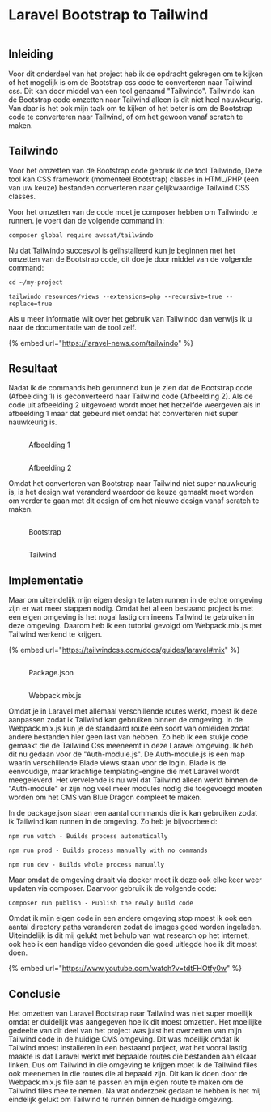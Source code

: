 # Laravel Bootstrap to Tailwind

<figure><img src="../../.gitbook/assets/vaklaravelbootstrapconvert.png" alt=""><figcaption></figcaption></figure>

## Inleiding

Voor dit onderdeel van het project heb ik de opdracht gekregen om te kijken of het mogelijk is om de Bootstrap css code te converteren naar Tailwind css. Dit kan door middel van een tool genaamd "Tailwindo". Tailwindo kan de Bootstrap code omzetten naar Tailwind alleen is dit niet heel nauwkeurig. Van daar is het ook mijn taak om te kijken of het beter is om de Bootstrap code te converteren naar Tailwind, of om het gewoon vanaf scratch te maken.

## Tailwindo

Voor het omzetten van de Bootstrap code gebruik ik de tool Tailwindo, Deze tool kan CSS framework (momenteel Bootstrap) classes in HTML/PHP (een van uw keuze) bestanden converteren naar gelijkwaardige Tailwind CSS classes.

Voor het omzetten van de code moet je composer hebben om Tailwindo te runnen. je voert dan de volgende command in:&#x20;

```
composer global require awssat/tailwindo
```

Nu dat Tailwindo succesvol is geïnstalleerd kun je beginnen met het omzetten van de Bootstrap code, dit doe je door middel van de volgende command:

```
cd ~/my-project

tailwindo resources/views --extensions=php --recursive=true --replace=true
```

Als u meer informatie wilt over het gebruik van Tailwindo dan verwijs ik u naar de documentatie van de tool zelf.

{% embed url="https://laravel-news.com/tailwindo" %}

## Resultaat

Nadat ik de commands heb gerunnend kun je zien dat de Bootstrap code (Afbeelding 1) is geconverteerd naar Tailwind code (Afbeelding 2). Als de code uit afbeelding 2 uitgevoerd wordt moet het hetzelfde weergeven als in afbeelding 1 maar dat gebeurd niet omdat het converteren niet super nauwkeurig is.

<div>

<figure><img src="../../.gitbook/assets/snapshotbootstrap.png" alt=""><figcaption><p>Afbeelding 1</p></figcaption></figure>

 

<figure><img src="../../.gitbook/assets/snapshottailwind.png" alt=""><figcaption><p>Afbeelding 2</p></figcaption></figure>

</div>

Omdat het converteren van Bootstrap naar Tailwind niet super nauwkeurig is, is het design wat veranderd waardoor de keuze gemaakt moet worden om verder te gaan met dit design of om het nieuwe design vanaf scratch te maken.

<div>

<figure><img src="../../.gitbook/assets/loginschermbootstrap.png" alt=""><figcaption><p>Bootstrap</p></figcaption></figure>

 

<figure><img src="../../.gitbook/assets/loginschermtailwind.png" alt=""><figcaption><p>Tailwind</p></figcaption></figure>

</div>

## Implementatie

Maar om uiteindelijk mijn eigen design te laten runnen in de echte omgeving zijn er wat meer stappen nodig. Omdat het al een bestaand project is met een eigen omgeving is het nogal lastig om ineens Tailwind te gebruiken in deze omgeving. Daarom heb ik een tutorial gevolgd om Webpack.mix.js met Tailwind werkend te krijgen.

{% embed url="https://tailwindcss.com/docs/guides/laravel#mix" %}

<div>

<figure><img src="../../.gitbook/assets/package.json.png" alt=""><figcaption><p>Package.json</p></figcaption></figure>

 

<figure><img src="../../.gitbook/assets/webpackmixss.png" alt=""><figcaption><p>Webpack.mix.js</p></figcaption></figure>

</div>

Omdat je in Laravel met allemaal verschillende routes werkt, moest ik deze aanpassen zodat ik Tailwind kan gebruiken binnen de omgeving. In de Webpack.mix.js kun je de standaard route een soort van omleiden zodat andere bestanden hier geen last van hebben. Zo heb ik een stukje code gemaakt die de Tailwind Css meeneemt in deze Laravel omgeving. Ik heb dit nu gedaan voor de "Auth-module.js". De Auth-module.js is een map waarin verschillende Blade views staan voor de login. Blade is de eenvoudige, maar krachtige templating-engine die met Laravel wordt meegeleverd. Het vervelende is nu wel dat Tailwind alleen werkt binnen de  "Auth-module" er zijn nog veel meer modules nodig die toegevoegd moeten worden om het CMS van Blue Dragon compleet te maken.

In de package.json staan een aantal commands die ik kan gebruiken zodat ik Tailwind kan runnen in de omgeving. Zo heb je bijvoorbeeld:&#x20;

```
npm run watch - Builds process automatically

npm run prod - Builds process manually with no commands

npm run dev - Builds whole process manually
```

Maar omdat de omgeving draait via docker moet ik deze ook elke keer weer updaten via composer. Daarvoor gebruik ik de volgende code:

```
Composer run publish - Publish the newly build code
```

Omdat ik mijn eigen code in een andere omgeving stop moest ik ook een aantal directory paths veranderen zodat de images goed worden ingeladen. Uiteindelijk is dit mij gelukt met behulp van wat research op het internet, ook heb ik een handige video gevonden die goed uitlegde hoe ik dit moest doen.

{% embed url="https://www.youtube.com/watch?v=tdtFHOtfy0w" %}

## Conclusie

Het omzetten van Laravel Bootstrap naar Tailwind was niet super moeilijk omdat er duidelijk was aangegeven hoe ik dit moest omzetten. Het moeilijke gedeelte van dit deel van het project was juist het overzetten van mijn Tailwind code in de huidige CMS omgeving. Dit was moeilijk omdat ik Tailwind moest installeren in een bestaand project, wat het vooral lastig maakte is dat Laravel werkt met bepaalde routes die bestanden aan elkaar linken. Dus om Tailwind in die omgeving te krijgen moet ik de Tailwind files ook meenemen in die routes die al bepaald zijn. Dit kan ik doen door de Webpack.mix.js file aan te passen en mijn eigen route te maken om de Tailwind files mee te nemen. Na wat onderzoek gedaan te hebben is het mij eindelijk gelukt om Tailwind te runnen binnen de huidige omgeving.
